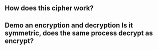<h2> How does this cipher work?
  
<h2> Demo an encryption and decryption Is it symmetric, does the same process decrypt as encrypt?
